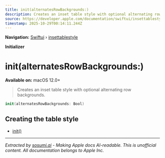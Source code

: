 ```yaml
---
title: init(alternatesRowBackgrounds:)
description: Creates an inset table style with optional alternating row backgrounds.
source: https://developer.apple.com/documentation/swiftui/insettablestyle/init(alternatesrowbackgrounds:)
timestamp: 2025-10-29T00:14:11.244Z
---
```


**Navigation:** [Swiftui](/documentation/swiftui) › [insettablestyle](/documentation/swiftui/insettablestyle)

**Initializer**

# init(alternatesRowBackgrounds:)

**Available on:** macOS 12.0+

> Creates an inset table style with optional alternating row backgrounds.

```swift
init(alternatesRowBackgrounds: Bool)
```

## Creating the table style

- [init()](/documentation/swiftui/insettablestyle/init())

---

*Extracted by [sosumi.ai](https://sosumi.ai) - Making Apple docs AI-readable.*
*This is unofficial content. All documentation belongs to Apple Inc.*
